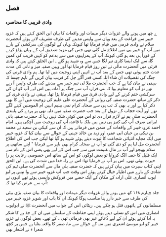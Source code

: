 ## فصل

### وادی قریبی کا محاصرہ

ے چھ میں ہونے والے غزوات دیگر مہمات اور واقعات کا بیان
ابن الحق کہتے ہیں کہ غزوہ خیبر سے فراغت کے بعد وہاں سے واپس مدینے کی طرف تشریف لاتے ہوئے آنحضرت
سلام نے وادی قرمی میں قیام فرمایا تھا کیونکہ وہاں کے لوگوں کی سرکشی کے بارے میں آپ کو خیبر ہی میں اطلاع مل گئی تھی جس کی
مزید تصدیق آپ کے وہاں پڑاؤ کرنے کے فوراً ہی بعد ہو گئی کیونکہ آپ کے ہمراہیوں میں سے بدعم کو کہیں قریب کی کمین گاہ سے
ایک ایسا کاری تیر لگا جس سے وہ شہید ہو گئے ۔
ابن الحلق کہتے ہیں کہ وادی قرئی میں آنحضرت مالی نے تین روز قیام فرمایا تھا اور وہیں صفیہ میز و نانی کی مدت عدت ختم
ہوئی تھی جس کے بعد آپ نے انہیں اپنی زوجیت میں لیا تھا۔
ہم وادی قرنی کی جنگ کی تفصیلات ان شاء اللہ کسی قدر آگے چل کر قریب بیان کریں گے تاہم جیسا کہ بیہقی نے بیان کیا
ہے کہ جب آنحضرت ملا لی نیم خیبر سے مدینے کی طرف واپس آ رہے تھے تو آپ کو معلوم ہوا کہ بنی فزارہ آپ سے جنگ پر آمادہ
ہیں اس لیے آپ کو ان کی سرکشی ختم کرنے کے لیے وادی قریٰ میں قیام فرمانا پڑا تھا۔
بیہقی نے وادی قری کے ذکر کے ساتھ حضرت صفیہ کی روانی کے آنحضرت علی علیم کی زوجیت میں آنے کا بھی ذکر کیا ہے اور
یہ بھی کہ تب ہی سے صحابہ کرام نمی بینیم انہیں ام المومنین کہنے لگے تھے اور آیت حجاب کے نزول کے بعد جب حضرت صفیہ میں دلیہ نھی پر
پردے کی پابندی آنحضرت صلی یم نے لازم قرار دی تو اس میں کوئی شک نہیں رہا کہ حضرت صفیہ بانی ایرانی صرف آپ کی کنیز ہی نہیں
ہیں بلکہ با قاعدہ آپ کی زوجیت میں آچکی ہیں۔
امام احمد غزوہ خیبر کے واقعات کے ضمن میں فرماتے ہیں کہ ان سے کیکی بن سعید نے محمد بن نیکی بن حبان ابی عمرہ اور زید
بن خالد جہنی کے حوالے سے بیان کیا کہ غزوہ خیبر میں ایک مجاہد انتہائی شجاعت کا ثبوت دیتے ہوئے شہید ہو گیا تھا لیکن جب اس کی
اطلاع آنحضرت مل لیا ہم کو دی گئی تو آپ نے صحابہ کرام بھی باہر سے فرمایا " اپنے ساتھی پر سلام بھیجو اور آپ نے مال غنیمت میں
سے جب اس کے لیے بھی یعنی اس کے نام سے ایک قلیل کا حصہ الگ کروایا تو بعض لوگوں کو اس کے ساتھ اس خصوصی رعایت پر
را
حیرت ہوئی تھی۔ اس پر آپ نے فرمایا تھا:
اس نے راہ خدا میں شدت کی ہے۔
ابن الحق اپنی کتاب سیرت میں بیان کرتے ہیں کہ حضرت صفیہ بلی مال سے آنحضرت صلی ٹیم کی شادی کے بارے میں
اظہار خیال کرتے ہوئے اس وقت جب آپ غزوہ خیبر سے وا نپس پر ابو ایوب انصاری علی ارادہ کے مکان کے ایک حصے میں فروکش
واپسی
ہوئے تھے انہوں نے آپ سے عرض کیا تھا کہ:

جلد چہارم
۱۶۸
کھ میں ہونے والے غزوات دیگر مہمات اور واقعات کا بیان
صفیہ بڑی بیٹی کی طرف سے خبر دارر ہنا مناسب ہوگا کیونکہ ان کا باپ اور شوہر غزوہ خیبر میں مسلمانوں کے ہاتھوں قتل ہو
چکے ہیں۔
ریٹائی
اس کے جواب میں آنحضرت ﷺ نے ابوایوب انصاری میں اس کو تسلی دیتے ہوئے اپنی حفاظت کے سلسلے میں ان کے
جذ بے کا شکر یہ ادا کرتے ہوئے ان کے لیے دُعائے غیر بھی فرمائی تھی ۔
کے تھے۔
بعض لوگوں نے غزوہ خیبر کو ابو موسیٰ اشعری میں منہ کے حوالے سے ماہ صفر کا واقعہ بتایا ہے جس پر کچھ شعرا ء نے اشعار بھی
